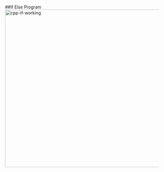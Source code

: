 ##If Else Program
<img width="516" alt="cpp-if-working" src="https://github.com/Puneet019/DSA/assets/90840992/7d2d378c-6503-4a76-8a53-cf522df8ae87">
